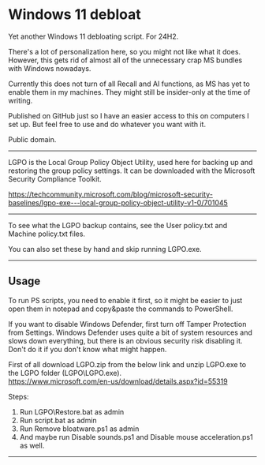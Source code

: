 # Windows 11 debloat
Yet another Windows 11 debloating script. For 24H2.

There's a lot of personalization here, so you might not like what it does.
However, this gets rid of almost all of the unnecessary crap MS bundles with Windows nowadays.

Currently this does not turn of all Recall and AI functions, as MS has yet to enable them in my machines.
They might still be insider-only at the time of writing.

Published on GitHub just so I have an easier access to this on computers I set up. But feel free to use and do whatever you want with it.

Public domain.

---

LGPO is the Local Group Policy Object Utility, used here for backing up and restoring the group policy settings. It can be downloaded with the Microsoft Security Compliance Toolkit.

https://techcommunity.microsoft.com/blog/microsoft-security-baselines/lgpo-exe---local-group-policy-object-utility-v1-0/701045

---

To see what the LGPO backup contains, see the User policy.txt and Machine policy.txt files.

You can also set these by hand and skip running LGPO.exe.

---

## Usage

To run PS scripts, you need to enable it first, so it might be easier to just open them in notepad and copy&paste the commands to PowerShell.

If you want to disable Windows Defender, first turn off Tamper Protection from Settings. Windows Defender uses quite a bit of system resources and slows down everything, but there is an obvious security risk disabling it.
Don't do it if you don't know what might happen.

First of all download LGPO.zip from the below link and unzip LGPO.exe to the LGPO folder (LGPO\LGPO.exe).  
https://www.microsoft.com/en-us/download/details.aspx?id=55319

Steps:
1. Run LGPO\Restore.bat as admin
2. Run script.bat as admin
3. Run Remove bloatware.ps1 as admin
4. And maybe run Disable sounds.ps1 and Disable mouse acceleration.ps1 as well.

---